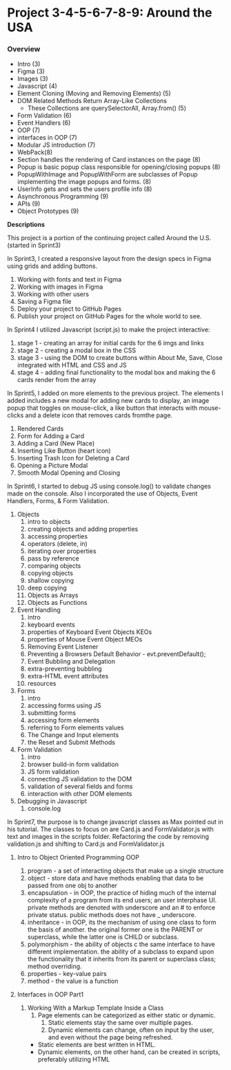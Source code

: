 # Project 3-4-5-6-7-8-9: Around the USA

### Overview

- Intro (3)
- Figma (3)
- Images (3)
- Javascript (4)
- Element Cloning (Moving and Removing Elements) (5)
- DOM Related Methods Return Array-Like Collections
  - These Collections are querySelectorAll, Array.from() (5)
- Form Validation (6)
- Event Handlers (6)
- OOP (7)
- interfaces in OOP (7)
- Modular JS introduction (7)
- WebPack(8)
- Section handles the rendering of Card instances on the page (8)
- Popup is basic popup class responsible for opening/closing popups (8)
- PopupWithImage and PopupWithForm are subclasses of Popup implementing the image popups and forms. (8)
- UserInfo gets and sets the users profile info (8)
- Asynchronous Programming (9)
- APIs  (9)
- Object Prototypes (9)

**Descriptions**

This project is a portion of the continuing project called Around the U.S. (started in Sprint3)

In Sprint3, I created a responsive layout from the design specs in Figma using grids and adding buttons.

1. Working with fonts and text in Figma
2. Working with images in Figma
3. Working with other users
4. Saving a Figma file
5. Deploy your project to GitHub Pages
6. Publish your project on GitHub Pages for the whole world to see.

In Sprint4 I utilized Javascript (script.js) to make the project interactive:

1. stage 1 - creating an array for initial cards for the 6 imgs and links
2. stage 2 - creating a modal box in the CSS
3. stage 3 - using the DOM to create buttons within About Me, Save, Close integrated with HTML and CSS and JS
4. stage 4 - adding final functionality to the modal box and making the 6 cards render from the array

In Sprint5, I added on more elements to the previous project. The elements I added includes a new modal for adding new cards to display, an image popup that toggles on mouse-click, a like button that interacts with mouse-clicks and a delete icon that removes cards fromthe page.

1. Rendered Cards
2. Form for Adding a Card
3. Adding a Card (New Place)
4. Inserting Like Button (heart icon)
5. Inserting Trash Icon for Deleting a Card
6. Opening a Picture Modal
7. Smooth Modal Opening and Closing

In Sprint6, I started to debug JS using console.log() to validate changes made on the console. Also I incorporated the use of Objects, Event Handlers, Forms, & Form Validation.

1. Objects
   1. intro to objects
   2. creating objects and adding properties
   3. accessing properties
   4. operators (delete, in)
   5. iterating over properties
   6. pass by reference
   7. comparing objects
   8. copying objects
   9. shallow copying
   10. deep copying
   11. Objects as Arrays
   12. Objects as Functions
2. Event Handling
   1. intro
   2. keyboard events
   3. properties of Keyboard Event Objects KEOs
   4. properties of Mouse Event Object MEOs
   5. Removing Event Listener
   6. Preventing a Browsers Default Behavior - evt.preventDefault();
   7. Event Bubbling and Delegation
   8. extra-preventing bubbling
   9. extra-HTML event attributes
   10. resources
3. Forms
   1. intro
   2. accessing forms using JS
   3. submitting forms
   4. accessing form elements
   5. referring to Form elements values
   6. The Change and Input elements
   7. the Reset and Submit Methods
4. Form Validation
   1. intro
   2. browser build-in form validation
   3. JS form validation
   4. connecting JS validation to the DOM
   5. validation of several fields and forms
   6. interaction with other DOM elements
5. Debugging in Javascript
   1. console.log

In Sprint7, the purpose is to change javascript classes as Max pointed out in his tutorial. The classes to focus on are Card.js and FormValidator.js with text and images in the scripts folder. Refactoring the code by removing validation.js and shifting to Card.js and FormValidator.js

1. Intro to Object Oriented Programming OOP
   1. program - a set of interacting objects that make up a single structure
   2. object - store data and have methods enabling that data to be passed from one obj to another
   3. encapsulation - in OOP, the practice of hiding much of the internal complexity of a program from its end users; an user interphase UI. private methods are denoted with underscore and an # to enforce private status. public methods does not have _ underscore.
   4. inheritance - in OOP, its the mechanism of using one class to form the basis of another. the original former one is the PARENT or superclass, while the latter one is CHILD or subclass. 
   5. polymorphism - the ability of objects c the same interface to have different implementation. the ability of a subclass to expand upon the functionality that it inherits from its parent or superclass class; method overriding. 
   6. properties - key-value pairs
   7. method - the value is a function
   
2. Interfaces in OOP Part1
   1. Working With a Markup Template Inside a Class
      1. Page elements can be categorized as either static or dynamic.
         1. Static elements stay the same over multiple pages.
         2. Dynamic elements can change, often on input by the user, and even without the page being refreshed.
      - Static elements are best written in HTML. 
      - Dynamic elements, on the other hand, can be created in scripts, preferably      utilizing HTML <template> elements.
   1. Adding Data to Markup and Inserting it into the DOM
      1. Expanded Card class example
   2. Scaling a JavaScript Class
      1. Passing an object to the constructor method
   3. Event Handlers
      1. To add event listeners to our Card elements, we will define a private method _setEventListeners which gets called inside of the public generateCard method.
   4. Applied Inheritance
      1. using SUPER to call methods of the parent class
      2. create instances of the subclass
   5. Polymorphism
 
1. Intro to Modular Javascript
   1. immediately invoked function expression IIFE - an anonymous function that runs as soon as its defined. since all variables inside a function are LOCAL VARIABLES, wrapping all the code inside an IIFE will prevent any of them from being global or preventing it from being accessed from outside the IIFE. 
   2. Modules is an independent unit of code supporting a part of the program's functionality.  
   3. Export and Import Statements
      1. Export syntax:
         1. `export const array = [1, 2, 3]` — export on declaration.
         2. `export { dog, cat }` — export multiple entities separate from their declaration.
         3. `export default data` — export a single variable, function, or class.
      2. Import syntax:
         1. `import { array } from "./data.js"` — import using a feature's original name.
         2. `import *` — import all exports.
         3. `import { array as arr } from "./data.js"` — rename feature on import.
         4. `import data from "./data.js"`; — import of a default export (no curly braces needed).
   4. Browser-Specific Features of Modules
      1. Modules are a relatively new JavaScript feature, and so aren't fully supported by older browsers. 
      2. Adding an additional script tag of type="nomodule" below your module tag can work around this limitation in HTML.
         1. <!-- this module will load if the browser is modern --> 
            1. <script type="module"></script>
         2. <!-- this module will load if the browser is older -->
            1. <script type="nomodule"></script>

In Sprint 8, this project continues the refactoring from the previous project, introducing a number of new classes. Additionally, I will set up Webpack for the project.

1. Destructuring Syntax = Destructuring is a convenient syntax that allows us to unpack arrays and objects, easily assigning the values they contain to variables. 
   1. OBJECT DESTRUCTURING
      1. When destucturing non-array objects, we refer to the names of individual properties of that object.
      2. Referring to a property that isn't present in the object does not produce an error. Instead, it quietly sets that variable to undefined
      3. Renaming the properties is accomplished with a familiar syntax.
      4. Use destructuring inside a function's parameter list.
   2. ARRAY DESTRUCTURING  
      1. When destructuring arrays, it is the ORDER of the elements that matters, and the names they are assigned to can be arbitrarily chosen.
   3. ARGUMENT DESTRUCTURING & DEFAULT VALUES
      1. Destructuring is often used with function arguments/parameters. 
         1. comparative syntax
            1. without destructuring
               1. use params
            2. with destructuring
               1. name the properties inside the parameter instaed of just naming the parameter
      2. Default Values are assigned during array and obj destructuring
         1. default values are only assumed for properties that were not named in the original object
   
2. Interfaces in OOP Part2
   1. introduction - The main organizational principle at work is to divide your code into a collection of well-defined parts (ie, modules), each with its own responsibility.
   2. project file structure
      1. To effectively structure a project that uses OOP, organize your JS files into separate folders
      2. Keeping all interactions between classes in index.js helps to increase the independence of those classes, and hence their reusability in other projects.
   3. creating several classes in a project
      1. This lesson explains how to refactor the card placement code found here in an object-oriented style, by the creation of a new Section class.
         1. - The `Section` class is responsible for adding elements to the DOM: nothing more, nothing less.
          - Its constructor accepts two parameters:  an array `data` of card elements and a CSS selector.
          - It has two public methods:
             - `setItem(element)` uses the `append` method to place `element` in the appropriate container on the DOM.
             - `renderItems()` which iterates over the array of cards from the constructor, calling `setItem` on each item.
             - Usage: instantiate in `index.js` and call `renderItems`.
   4. Project Layers
      1. - The first type of component is responsible for its own visual representations. An example of the is the `Card` class that we have seen, which has properties and methods that are used to generate the markup for the corresponding elements.
      2. - The second type of component does not have its own visual representation and instead exists to handle some specific task. These are called **project layers**.
    - Examples include:
        - `FormValidator`, which interacts with the Validation API, and
        - `Section`, which exists to place elements on the DOM.  
   5. Realationships Between Classes
      1. two types of classes
         1. tight coupling - when classes have been implemented such that they cannot work independently of each other
         2. loose coupling - when classes have been implemented to be independent of one another, facilitating code reuse. In general, loose coupling is to be preferred over tight coupling.   
   6. Working c Event Listeners part1 - The first part of a code example detailing the process of building a SubmitForm class that creates new card instances on submission. 
   7. Working c Event Listeners part2 - 
      1. SubmitForm description:
         1. Its constructor takes two parameters, the selector for the form template element and the submit event handler function, handleFormSubmit.
         2. Methods
            1. Private Methods 
               1. _getTemplate clones and returns the form element from its template.
               2. _setEventListeners sets a submit listener on the form element, with this._handleFormSubmit as its callback.
               3. _getInputValues returns the input values from the form as an object that will be passed to this._handleFormSubmit when called by the listener.
            2. Public Method
               1. It has one public method, generateForm, which gets the cloned element with _getTemplate, calls _setEventListeners and returns the element.  
         3. Note how generateForm and _getTemplate are analogous to the similarly name methods in our Card class. 
3. Webpack QuickStart Guide
   1. In the root directory of your project, run npm init and answer the questions you are prompted with.
   2. Add these scripts to package.json 
   3. Go to the platform page containing the final configuration files. Add each one, along with their contents, to the root of your project:
    - `package.json`
    - `webpack.config.js`
    - `babel.config.js`
    - `postcss.config.js`
   4. Add .npmrc with the line save-exact=true to the root of your project.
   5. Add .gitignore with the line node_modules to the root of your project.
   6. Run npm install. The dependencies are already listed in package.json.
4. Project Building c Webpack
   1. NPM: Node Package Manager
      1. Node.js is a JavaScript runtime that allows us to run JS outside of a browser. NPM is a package manager that allows us to easily manage Node.js packages.
   2. Installing Webpack
      1. install webpack, with npm i webpack@5.76.0 --save-dev --save-exact.
      2. install webpack command line interface, with npm i webpack-cli@4.10.0 --save-dev --save-exact.
   3. Bundle/Build Configuration
   4. Webpack Setup
   5. Installing a JS Transpiler: Babel
   6. HTML Webpack Plugin
   7. CSS Webpack Plugin
   8. Image and Font Processing
   9. CSS Minification and AMinification compresses file size while maintaining all functionality, while autoprefixing ensures cross-browser compatibility.utoprefixing with PostCSS
   10. Final Configuration Files

In Sprint 9, this sprint focuses on asynchronous code and its application in working with APIs and making HTML requests.

This is the final pure JavaScript iteration of your Around the US project. The major focus is on connecting the project to a server using fetch requests. This will make your cards and user data persistent. Other new features include a counter for likes, a confirmation modal that appears prior to deleting a card, and another modal for changing the profile picture.

A. ASYNCHRONUS PROGRAMMING
1. Intro
   1. So far, most of the code that you have dealt with has been synchronous, meaning that it's executed in a linear fashion, one command after the next. But code like this will perform poorly if some of the commands take too long to execute. For instance, if a request that has been sent to a server is slow to return to the page it originated from, the end-user will be annoyed by the lag. To mitigate this, we can allow the browser engine to continue with its other tasks while waiting for the poky response. This type of code is called asynchronous, and it is the focus of this chapter.
2. Callbacks
   1. Recall that callbacks are functions that are passed as arguments to other functions. You have used them already in several contexts, from event listeners to forEach loops. They can be used both synchronously and asyncronously. This lesson focuses on the former.
3. Asynchronous Callbacks
   1. This lesson provides an example of using callbacks asynchronously, showing how we can prevent a newly created image element from being rendered before it is ready by using a callback function and the element's onload property.
4. Timers
   1. Timers are built-in browser functions that allow us to delay the execution of parts of our code. 
   2. Explanation of arguments:
      1. - The first argument is a callback function containing the code to be executed.
      2. - The second argument is the amount of time in milliseconds the function should wait before executing the callback.
      3. - Additional arguments to `setTimeout` will be fed to the callback function.
5. Event Loops 
   1. The event loop is the mechanism that is "responsible for executing the code, collecting and processing events, and executing queued sub-tasks." — [MDN](https://developer.mozilla.org/en-US/docs/Web/JavaScript/EventLoop)  Basically it is a `while` loop that waits for asynchronous events and pushes them onto the **call stack** to be executed.
   2. - The order in which different parts of code get executed can be a bit hard to parse, even without throwing asynchronous code into the mix. Here is a line by line breakdown of the example given in this lesson.
      1. [Line by Line Call Stack Example](https://www.notion.so/a5c412f951a54f8ca0cbf877ac8d8e3e?pvs=21)
   3. Line by Line Call Stack Examples - NOTESHEET
   
6. Promises
   1. We've mentioned the use of callback functions for asynchronous functions. This works well enough for simple processes, but it can grow unmanageable very quickly when you have multiple nested callback functions. **Promises** can achieve the same effect much more conveniently.
   2. Promises are objects that represent the final fulfillment or failure of an asynchronous operation. As such, they are often used to send requests to servers, something you will soon grow familiar with.
   3. - `Promise` object Methods
      1. These are objects of the `Promise` object, not of its instances.
         1. - `Promise.resolve(value)` returns a promise object that is resolved with the given value.
         2. - `Promise.reject(value)` returns a promise object that is rejected with the given value.
         3. - `Promise.all(arrayOfPromises)` attempts to resolve all promises in the array and returns the response values in an array.
   
B. INTRO TO WORKING WITH APIs
   In this chapter, you learn how to send server requests and receive responses. Server interaction opens an exciting new chapter in our web development adventure. There are many APIs on the internet from which we can receive data, and in this chapter, you'll learn how to interact with them.
1. HTTP: Hypertext Transfer Protocol
   1. The internet is a network of computers that exchange information. In order for this to function properly, there must be a certain standard that specifies the form that the data passed from computer to computer will take. HTTP was the first such standard. It defines the rules for sending requests and responses.
2. Making Requests with JavaScript
   1. The asynchronous fetch method is one of the ways to send requests with JavaScript code. 
3. JSON Format
   1. JSON (JavaScript Object Notation) is a format for transmitting data that is usable by any programming language. The syntax is similar to a JavaScript object (hence the name).
4. HTTP Request
   1. HTTP request methods define what has to be done with the requested resource. Here are some of the more common ones.
5. Server Responses
   1. We've already discussed the response object's json() method, but it has many other properties and methods to note.
      1. Status Codes inform us the success or failure of a request.
         1. subdivided according to their first digit.
            1. - 200's — indicate a successful request.
            2. - 300's — indicate that the request has been redirected.
            3. - 400's — indicate that there's something wrong with the request. The server can't find the requested resource, or the client doesn't have access rights to the resource.
            4. - 500's —  indicate that the server has encountered an internal error.
         2. - Common Status Codes include
            1. - 200 OK
            2. - 201 Created
            3. - 401 Unauthorized
            4. - 403 Forbidden
            5. - 404 Not Found
            6. - 500 Internal Server Error
         3. The codes and their messages are available as the response object's res.status and res.statusText properties. There is also a boolean property res.ok that returns true if the status code is in the 200's.
         4. Response Headers
            1. - These are accessible as `res.headers`, but it doesn't behave like a normal JavaScript object, because the headers are case-insensitive, whereas objects are not.
            2. - So there are special methods for working with it.
            3. Note that response headers are read-only.
         5. Response Body
            1. - Responses almost always have a body. For instance, when we request a webpage the response is the page's HTML.
            2. - Here are three methods that are usable to convert the data in a response body.
               1. - `res.json()` — converts response data to JSON. This is what you will be using most often.
               2. - `res.text()` — converts the response body into text.
               3. - `res.blob()` — returns the response body as binary data. It's often used to exchange various files: videos, images, PDF docs. This method starts a stream of decoded data, that's received gradually.
            3. - All of these methods work asynchonously, so you can't use the values they return in the same .then block.
6. DevTools: Network Panel
   1. This lesson introduces a new tool in your debugging arsenal: the network panel. Here, you can view all the HTTP requests made by the page you currently have open. This includes requests for HTML, CSS, JS, images, as well as fetch requests made using JavaScript.
   2. You can filter the requests using several different parameters.  We will mostly use XHR (XMLHttpRequest), which covers fetch requests.
   3. The platform goes in to more detail on its usage.
7. Bonus Lesson: Default Form Submission
   1. In modern programming, JavaScript is always used for form processing, but in older code default form submission via HTML is still in use. This lesson explains how it works, and why JavaScript is greatly preferable to it.
   
C. OBJECT PROTOTYPES
1. The __proto__ Property
   1. A prototype is an object from which other objects inherit properties and methods. If the initial object doesn't store specific properties or methods, the engine will look for them in the prototype object.
2. The `Object.create` Method
   1. The `Object.create` method creates an empty object with the specified prototype.
3. The **new** Operator
   1. We can encapsulate the logic of the previous example into a function like this.
      1. function createPopupWithForm(selector, submitHandler) {

	      // 1. create a new empty object with a prototype linked to it.
               const popupWithForm = Object.create(popup);

         // 2. add all necessary properties to this object.
               popupWithForm.selector = selector;
               popupWithForm.submit = submitHandler;
   
         // 3. return the object
               return popupWithForm;
         }
      2. Steps 1 and 3 can be automated by calling a function with the `new` operator. When called with `new`, additional steps are taken by the browser, before and after executing the functions body:
         1. Before executing the function, the engine creates a new empty object and assigns it to the value of `this` inside the function being called.
         2. The engine then executes the function code.
         3. After executing the function, `this` is returned.
      3. It is customary to name functions that are intended to be used with the `new` operator with an initial capital letter, to make this intention clear.
4. The **prototype** Property
   1. Calling a function with the `new` operator automatically creates an empty object, adds the `this` keyword to it, then returns it after the function's code is executed.  
   2. The returned object has a property called `prototype`. We can add methods and properties to the `prototype` property, which will be then be stored in the prototype — that is to say, in the `__proto__` property of the created object.
5. The Secret Behind JavaScript Classes
   1. This brings us to the big reveal — JavaScript classes basically do the same thing that we've described in the preceding lessons. For comparison, here we rework the previous example using classes instead.
6. Built-in Constructors and Their Prototypes
   1. Built-in obects in JavaScript have their own constructor functions. 
   2. When we declare a new object instance, the appropriate object is stored in the prototype of the instance. These prototypes may contain a number of useful methods.
7. Inheritance and the ProtoType Chain
   1. Inheritance works by adding linking a parent class to the __proto__ property of the child, forming a chain that ultimately connects the child to the prototype of its parent as well.

Project Objectives:

Sprint3:

1. working with design specs
2. design in a world of ever-changing devices
3. grid layout
4. developing interfaces for different devices
5. intermediate Git

Sprint4:

1. Data Types and Variables
2. Conditionals and Loops
3. Data Structures, Arrays, and Objects
4. Functions
5. Basics of the DOM
6. Debugging
7. Export GIT

Sprint5:

1. More About Strings, Numbers, and ...
2. Array Methods
3. Functions. Part2
4. Working c the DOM. Part2
5. Managing the GIT Story

Sprint6:

1. Objects
2. Event Handling
3. Working with Forms
4. Form Validation
5. Debugging in Javascript

Sprint7:

1. Intro to Object Oriented Programming OOP
2. Interfaces in OOP
3. Intro to Modular Javascript

Sprint8:

1. Destructuring Syntax
2. Interfaces in OOP Part2
3. Project Building c WebPack

Sprint9:

1. Asynchronous Programming
2. Intro to Working with APIs
3. Object Prototypes


**Intro**

This project is made so all the elements are displayed correctly on popular screen sizes using media queries.

**Figma**

-[Link to the project9 on Figma] (https://www.figma.com/design/E5x6ib3osaUUNwLRRAsTDX/Sprint-9-%E2%80%94-Applied-JavaScript?node-id=1530-2&t=PmjVPNRUjTbbT1SW-0)

-[Link to the project6 on Figma] (https://www.figma.com/file/N3zUeequnpvMX807FfYAZW/Sprint-6-Around-The-U.S.?fuid=1292520043125919162)

- [Link to the project5 on Figma] (https://www.figma.com/file/JFPhASqvZ5pBjQV2ouUlim/Sprint-5_-Around-The-U.S.-_-desktop-%2B-mobile-(Copy)?type=design&node-id=0-1&mode=design&t=3Is6tCgbLMhdDBfO-0#40;Copy&#41;?t=3hvVWRz9LUFsxyNn-6)

- [Link to the project4 stage3&4 on Figma] (https://www.figma.com/file/EO5AaNCuzzFL7X5gSY7HwQ/Sprint-4_-Around-The-U.S.-_-desktop-%2B-mobile?type=design&node-id=0-1&mode=design&t=z5FVK2njhR9SnGnr-0)

- [Link to the project4 stage2 on Figma] (https://www.figma.com/file/mUgu8OSHWE0M6p6vfwmdu9/Sprint-4%3A-Around-The-U.S.-%2F-desktop-%2B-mobile?node-id=6432%3A356&mode=dev)

- [Link to the project4 stage1 on Figma] (https://www.figma.com/file/EO5AaNCuzzFL7X5gSY7HwQ/Sprint-4_-Around-The-U.S.-_-desktop-%2B-mobile?node-id=0%3A1&mode=dev)

- [Link to the project3 on Figma] (https://www.figma.com/file/Es8zZP3ARGH9JGcw60i3OD/Sprint-3_-Around-the-US?node-id=6432%3A187&mode=dev)

**Images**

- retrieved the images from the sprint3 platform
- or the images could be directly exported from Figma is another method
- optimized them so the projects load faster
- [project3 image](./readme%20image/project3.png)

Good Luck and Have Fun!

- [Project Link](https://johnplamoottil.github.io/se_project_aroundtheus/)

- [Project3 Video Submission Youtube unlisted Link](https://youtu.be/9h6GOltyLww)
